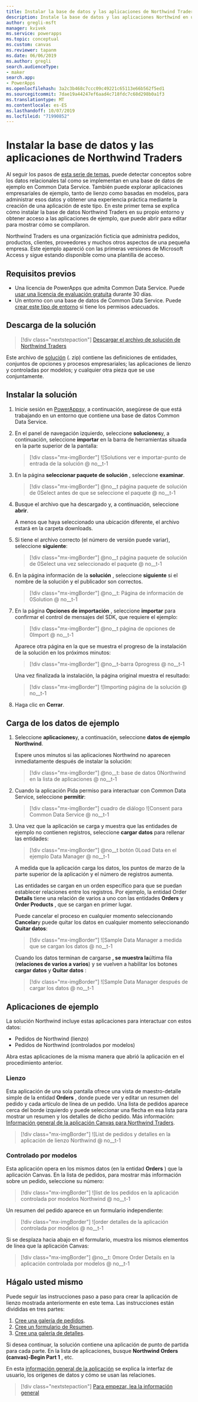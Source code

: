 ```yaml
---
title: Instalar la base de datos y las aplicaciones de Northwind Traders | Microsoft Docs
description: Instale la base de datos y las aplicaciones Northwind en un entorno para explorar los conceptos relacionales.
author: gregli-msft
manager: kvivek
ms.service: powerapps
ms.topic: conceptual
ms.custom: canvas
ms.reviewer: tapanm
ms.date: 06/06/2019
ms.author: gregli
search.audienceType:
- maker
search.app:
- PowerApps
ms.openlocfilehash: 3a2c3b468c7ccc09c49221c65113e66b562f5ed1
ms.sourcegitcommit: 7dae19a44247ef6aad4c718fdc7c68d298b0a1f3
ms.translationtype: MT
ms.contentlocale: es-ES
ms.lasthandoff: 10/07/2019
ms.locfileid: "71990852"
---
```

# <a name="install-northwind-traders-database-and-apps"></a>Instalar la base de datos y las aplicaciones de Northwind Traders

Al seguir los pasos de [esta serie de temas](northwind-orders-canvas-part1.md), puede detectar conceptos sobre los datos relacionales tal como se implementan en una base de datos de ejemplo en Common Data Service. También puede explorar aplicaciones empresariales de ejemplo, tanto de lienzo como basadas en modelos, para administrar esos datos y obtener una experiencia práctica mediante la creación de una aplicación de este tipo. En este primer tema se explica cómo instalar la base de datos Northwind Traders en su propio entorno y obtener acceso a las aplicaciones de ejemplo, que puede abrir para editar para mostrar cómo se compilaron.

Northwind Traders es una organización ficticia que administra pedidos, productos, clientes, proveedores y muchos otros aspectos de una pequeña empresa. Este ejemplo apareció con las primeras versiones de Microsoft Access y sigue estando disponible como una plantilla de acceso.

## <a name="prerequisites"></a>Requisitos previos

- Una licencia de PowerApps que admita Common Data Service. Puede [usar una licencia de evaluación gratuita](../signup-for-powerapps.md) durante 30 días.
- Un entorno con una base de datos de Common Data Service. Puede [crear este tipo de entorno](https://docs.microsoft.com/power-platform/admin/create-environment) si tiene los permisos adecuados.

## <a name="download-the-solution"></a>Descarga de la solución

> [!div class="nextstepaction"]
> [Descargar el archivo de solución de Northwind Traders](https://pwrappssamples.blob.core.windows.net/samples/NorthwindTraders_1_0_0_6.zip)

Este archivo de [solución](../../developer/common-data-service/introduction-solutions.md) (. zip) contiene las definiciones de entidades, conjuntos de opciones y procesos empresariales; las aplicaciones de lienzo y controladas por modelos; y cualquier otra pieza que se use conjuntamente.

## <a name="install-the-solution"></a>Instalar la solución

1. Inicie sesión en [PowerApps](https://web.powerapps.com?utm_source=padocs&utm_medium=linkinadoc&utm_campaign=referralsfromdoc)y, a continuación, asegúrese de que está trabajando en un entorno que contiene una base de datos Common Data Service.

1. En el panel de navegación izquierdo, seleccione **soluciones**y, a continuación, seleccione **importar** en la barra de herramientas situada en la parte superior de la pantalla:

    > [!div class="mx-imgBorder"]
    > ![Solutions ver e importar-punto de entrada de la solución @ no__t-1

1. En la página **seleccionar paquete de solución** , seleccione **examinar**.

    > [!div class="mx-imgBorder"]
    > @no__t página paquete de solución de 0Select antes de que se seleccione el paquete @ no__t-1

1. Busque el archivo que ha descargado y, a continuación, seleccione **abrir**.

    A menos que haya seleccionado una ubicación diferente, el archivo estará en la carpeta downloads.

1. Si tiene el archivo correcto (el número de versión puede variar), seleccione **siguiente**:

    > [!div class="mx-imgBorder"]
    > @no__t página paquete de solución de 0Select una vez seleccionado el paquete @ no__t-1

1. En la página información de la **solución** , seleccione **siguiente** si el nombre de la solución y el publicador son correctos.

    > [!div class="mx-imgBorder"]
    > @no__t: Página de información de 0Solution @ no__t-1

1. En la página **Opciones de importación** , seleccione **importar** para confirmar el control de mensajes del SDK, que requiere el ejemplo:

    > [!div class="mx-imgBorder"]
    > @no__t página de opciones de 0Import @ no__t-1

    Aparece otra página en la que se muestra el progreso de la instalación de la solución en los próximos minutos:

    > [!div class="mx-imgBorder"]
    > @no__t-barra 0progress @ no__t-1

    Una vez finalizada la instalación, la página original muestra el resultado:

    > [!div class="mx-imgBorder"]
    > ![Importing página de la solución @ no__t-1

1. Haga clic en **Cerrar**.

## <a name="load-the-sample-data"></a>Carga de los datos de ejemplo

1. Seleccione **aplicaciones**y, a continuación, seleccione **datos de ejemplo Northwind**.

    Espere unos minutos si las aplicaciones Northwind no aparecen inmediatamente después de instalar la solución:

    > [!div class="mx-imgBorder"]
    > @no__t: base de datos 0Northwind en la lista de aplicaciones @ no__t-1

1. Cuando la aplicación Pida permiso para interactuar con Common Data Service, seleccione **permitir**:

    > [!div class="mx-imgBorder"]
    > cuadro de diálogo ![Consent para Common Data Service @ no__t-1

1. Una vez que la aplicación se carga y muestra que las entidades de ejemplo no contienen registros, seleccione **cargar datos** para rellenar las entidades:

    > [!div class="mx-imgBorder"]
    > @no__t botón 0Load Data en el ejemplo Data Manager @ no__t-1

    A medida que la aplicación carga los datos, los puntos de marzo de la parte superior de la aplicación y el número de registros aumenta.

    Las entidades se cargan en un orden específico para que se puedan establecer relaciones entre los registros. Por ejemplo, la entidad Order **Details** tiene una relación de varios a uno con las entidades **Orders** y **Order Products** , que se cargan en primer lugar.

    Puede cancelar el proceso en cualquier momento seleccionando **Cancelar**y puede quitar los datos en cualquier momento seleccionando **Quitar datos**:

    > [!div class="mx-imgBorder"]
    > ![Sample Data Manager a medida que se cargan los datos @ no__t-1

    Cuando los datos terminan de cargarse **, se muestra la**última fila (**relaciones de varios a varios**) y se vuelven a habilitar los botones **cargar datos** y **Quitar datos** :

    > [!div class="mx-imgBorder"]
    > ![Sample Data Manager después de cargar los datos @ no__t-1

## <a name="sample-apps"></a>Aplicaciones de ejemplo

La solución Northwind incluye estas aplicaciones para interactuar con estos datos:

- Pedidos de Northwind (lienzo)
- Pedidos de Northwind (controlados por modelos)

Abra estas aplicaciones de la misma manera que abrió la aplicación en el procedimiento anterior.

### <a name="canvas"></a>Lienzo

Esta aplicación de una sola pantalla ofrece una vista de maestro-detalle simple de la entidad **Orders** , donde puede ver y editar un resumen del pedido y cada artículo de línea de un pedido. Una lista de pedidos aparece cerca del borde izquierdo y puede seleccionar una flecha en esa lista para mostrar un resumen y los detalles de dicho pedido. Más información: [Información general de la aplicación Canvas para Northwind Traders](northwind-orders-canvas-overview.md).

> [!div class="mx-imgBorder"]
> ![List de pedidos y detalles en la aplicación de lienzo Northwind @ no__t-1

### <a name="model-driven"></a>Controlado por modelos

Esta aplicación opera en los mismos datos (en la entidad **Orders** ) que la aplicación Canvas. En la lista de pedidos, para mostrar más información sobre un pedido, seleccione su número:

> [!div class="mx-imgBorder"]
> ![list de los pedidos en la aplicación controlada por modelos Northwind @ no__t-1

Un resumen del pedido aparece en un formulario independiente:

> [!div class="mx-imgBorder"]
> ![order detalles de la aplicación controlada por modelos @ no__t-1

Si se desplaza hacia abajo en el formulario, muestra los mismos elementos de línea que la aplicación Canvas:

> [!div class="mx-imgBorder"]
> @no__t: 0more Order Details en la aplicación controlada por modelos @ no__t-1

## <a name="do-it-yourself"></a>Hágalo usted mismo

Puede seguir las instrucciones paso a paso para crear la aplicación de lienzo mostrada anteriormente en este tema.  Las instrucciones están divididas en tres partes:

1. [Cree una galería de pedidos](northwind-orders-canvas-part1.md).
1. [Cree un formulario de Resumen](northwind-orders-canvas-part2.md).
1. [Cree una galería de detalles](northwind-orders-canvas-part3.md).

Si desea continuar, la solución contiene una aplicación de punto de partida para cada parte.  En la lista de aplicaciones, busque **Northwind Orders (canvas)-Begin Part 1** , etc.

En esta [información general de la aplicación](northwind-orders-canvas-overview.md) se explica la interfaz de usuario, los orígenes de datos y cómo se usan las relaciones.

> [!div class="nextstepaction"]
> [Para empezar, lea la información general](northwind-orders-canvas-overview.md)

